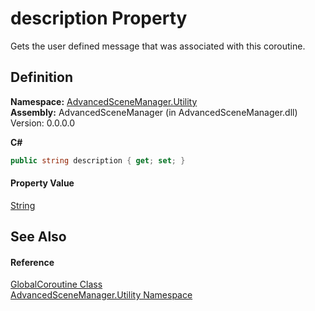 # description Property


Gets the user defined message that was associated with this coroutine.



## Definition
**Namespace:** <a href="N_AdvancedSceneManager_Utility.md">AdvancedSceneManager.Utility</a>  
**Assembly:** AdvancedSceneManager (in AdvancedSceneManager.dll) Version: 0.0.0.0

**C#**
``` C#
public string description { get; set; }
```



#### Property Value
<a href="https://learn.microsoft.com/dotnet/api/system.string" target="_blank" rel="noopener noreferrer">String</a>

## See Also


#### Reference
<a href="T_AdvancedSceneManager_Utility_GlobalCoroutine.md">GlobalCoroutine Class</a>  
<a href="N_AdvancedSceneManager_Utility.md">AdvancedSceneManager.Utility Namespace</a>  

